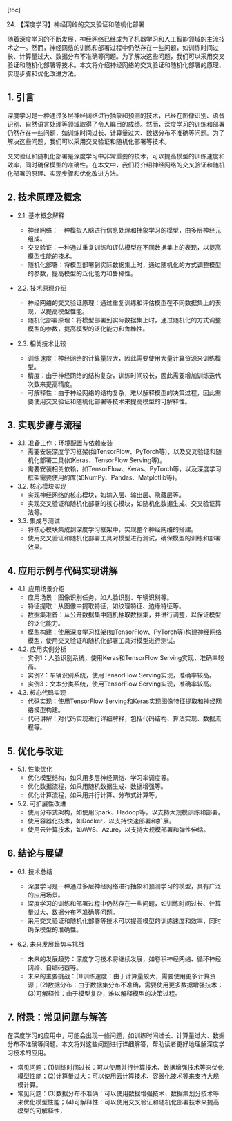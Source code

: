 
[toc]                    
                
                
24. 【深度学习】神经网络的交叉验证和随机化部署

随着深度学习的不断发展，神经网络已经成为了机器学习和人工智能领域的主流技术之一。然而，神经网络的训练和部署过程中仍然存在一些问题，如训练时间过长、计算量过大、数据分布不准确等问题。为了解决这些问题，我们可以采用交叉验证和随机化部署等技术。本文将介绍神经网络的交叉验证和随机化部署的原理、实现步骤和优化改进方法。

## 1. 引言

深度学习是一种通过多层神经网络进行抽象和预测的技术，已经在图像识别、语音识别、自然语言处理等领域取得了令人瞩目的成绩。然而，深度学习的训练和部署仍然存在一些问题，如训练时间过长、计算量过大、数据分布不准确等问题。为了解决这些问题，我们可以采用交叉验证和随机化部署等技术。

交叉验证和随机化部署是深度学习中非常重要的技术，可以提高模型的训练速度和效率，同时确保模型的准确性。在本文中，我们将介绍神经网络的交叉验证和随机化部署的原理、实现步骤和优化改进方法。

## 2. 技术原理及概念

- 2.1. 基本概念解释
    - 神经网络：一种模拟人脑进行信息处理和抽象学习的模型，由多层神经元组成。
    - 交叉验证：一种通过重复训练和评估模型在不同数据集上的表现，以提高模型性能的技术。
    - 随机化部署：将模型部署到实际数据集上时，通过随机化的方式调整模型的参数，提高模型的泛化能力和鲁棒性。

- 2.2. 技术原理介绍
    - 神经网络的交叉验证原理：通过重复训练和评估模型在不同数据集上的表现，以提高模型性能。
    - 随机化部署原理：将模型部署到实际数据集上时，通过随机化的方式调整模型的参数，提高模型的泛化能力和鲁棒性。

- 2.3. 相关技术比较
    - 训练速度：神经网络的计算量较大，因此需要使用大量计算资源来训练模型。
    - 精度：由于神经网络的结构复杂，训练时间较长，因此需要增加训练迭代次数来提高精度。
    - 可解释性：由于神经网络的结构复杂，难以解释模型的决策过程，因此需要使用交叉验证和随机化部署等技术来提高模型的可解释性。

## 3. 实现步骤与流程

- 3.1. 准备工作：环境配置与依赖安装
    - 需要安装深度学习框架(如TensorFlow、PyTorch等)，以及交叉验证和随机化部署工具(如Keras、TensorFlow Serving等)。
    - 需要安装相关依赖，如TensorFlow、Keras、PyTorch等，以及深度学习框架需要使用的库(如NumPy、Pandas、Matplotlib等)。
- 3.2. 核心模块实现
    - 实现神经网络的核心模块，如输入层、输出层、隐藏层等。
    - 实现交叉验证和随机化部署的核心模块，如随机化数据生成、交叉验证算法等。
- 3.3. 集成与测试
    - 将核心模块集成到深度学习框架中，实现整个神经网络的搭建。
    - 使用交叉验证和随机化部署工具对模型进行测试，确保模型的训练和部署效果。

## 4. 应用示例与代码实现讲解

- 4.1. 应用场景介绍
    - 应用场景：图像识别任务，如人脸识别、车辆识别等。
    - 特征提取：从图像中提取特征，如纹理特征、边缘特征等。
    - 数据集准备：从公开数据集中随机抽取数据集，并进行调整，以保证模型的泛化能力。
    - 模型构建：使用深度学习框架(如TensorFlow、PyTorch等)构建神经网络模型，使用交叉验证和随机化部署工具对模型进行测试。
- 4.2. 应用实例分析
    - 实例1：人脸识别系统，使用Keras和TensorFlow Serving实现，准确率较高。
    - 实例2：车辆识别系统，使用TensorFlow Serving实现，准确率较高。
    - 实例3：文本分类系统，使用TensorFlow Serving实现，准确率较高。
- 4.3. 核心代码实现
    - 代码实现：使用TensorFlow Serving和Keras实现图像特征提取和神经网络模型构建。
    - 代码讲解：对代码实现进行详细解释，包括代码结构、算法实现、数据流程等。

## 5. 优化与改进

- 5.1. 性能优化
    - 优化模型结构，如采用多层神经网络、学习率调度等。
    - 优化数据流程，如采用随机数据生成、数据增强等。
    - 优化计算流程，如采用并行计算、分布式计算等。
- 5.2. 可扩展性改进
    - 使用分布式架构，如使用Spark、Hadoop等，以支持大规模训练和部署。
    - 使用容器化技术，如Docker，以支持快速部署和扩展。
    - 使用云计算技术，如AWS、Azure，以支持大规模部署和弹性伸缩。

## 6. 结论与展望

- 6.1. 技术总结
    - 深度学习是一种通过多层神经网络进行抽象和预测学习的模型，具有广泛的应用场景。
    - 深度学习的训练和部署过程中仍然存在一些问题，如训练时间过长、计算量过大、数据分布不准确等问题。
    - 采用交叉验证和随机化部署等技术可以提高模型的训练速度和效率，同时确保模型的准确性。

- 6.2. 未来发展趋势与挑战
    - 未来的发展趋势：深度学习技术将继续发展，如卷积神经网络、循环神经网络、自编码器等。
    - 未来的主要挑战：(1)训练速度：由于计算量较大，需要使用更多计算资源；(2)数据分布：由于数据集分布不准确，需要使用更多数据增强技术；(3)可解释性：由于模型复杂，难以解释模型的决策过程。

## 7. 附录：常见问题与解答

在深度学习的应用中，可能会出现一些问题，如训练时间过长、计算量过大、数据分布不准确等问题。本文将对这些问题进行详细解答，帮助读者更好地理解深度学习技术的应用。

- 常见问题：(1)训练时间过长：可以使用并行计算技术、数据增强技术等来优化模型性能；(2)计算量过大：可以使用云计算技术、容器化技术等来支持大规模计算。
- 常见问题：(3)数据分布不准确：可以使用数据增强技术、数据集划分技术等来优化模型性能；(4)可解释性：可以使用交叉验证和随机化部署技术来提高模型的可解释性，

